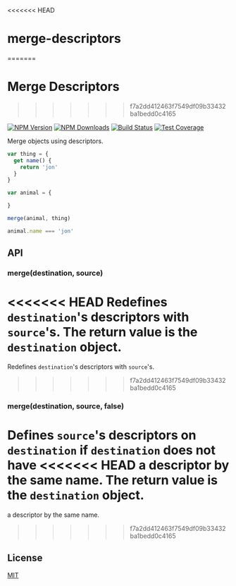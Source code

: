 <<<<<<< HEAD
# merge-descriptors
=======
# Merge Descriptors
>>>>>>> f7a2dd412463f7549df09b33432ba1bedd0c4165

[![NPM Version][npm-image]][npm-url]
[![NPM Downloads][downloads-image]][downloads-url]
[![Build Status][travis-image]][travis-url]
[![Test Coverage][coveralls-image]][coveralls-url]

Merge objects using descriptors.

```js
var thing = {
  get name() {
    return 'jon'
  }
}

var animal = {

}

merge(animal, thing)

animal.name === 'jon'
```

## API

### merge(destination, source)

<<<<<<< HEAD
Redefines `destination`'s descriptors with `source`'s. The return value is the
`destination` object.
=======
Redefines `destination`'s descriptors with `source`'s.
>>>>>>> f7a2dd412463f7549df09b33432ba1bedd0c4165

### merge(destination, source, false)

Defines `source`'s descriptors on `destination` if `destination` does not have
<<<<<<< HEAD
a descriptor by the same name. The return value is the `destination` object.
=======
a descriptor by the same name.
>>>>>>> f7a2dd412463f7549df09b33432ba1bedd0c4165

## License

[MIT](LICENSE)

[npm-image]: https://img.shields.io/npm/v/merge-descriptors.svg
[npm-url]: https://npmjs.org/package/merge-descriptors
[travis-image]: https://img.shields.io/travis/component/merge-descriptors/master.svg
[travis-url]: https://travis-ci.org/component/merge-descriptors
[coveralls-image]: https://img.shields.io/coveralls/component/merge-descriptors/master.svg
[coveralls-url]: https://coveralls.io/r/component/merge-descriptors?branch=master
[downloads-image]: https://img.shields.io/npm/dm/merge-descriptors.svg
[downloads-url]: https://npmjs.org/package/merge-descriptors
